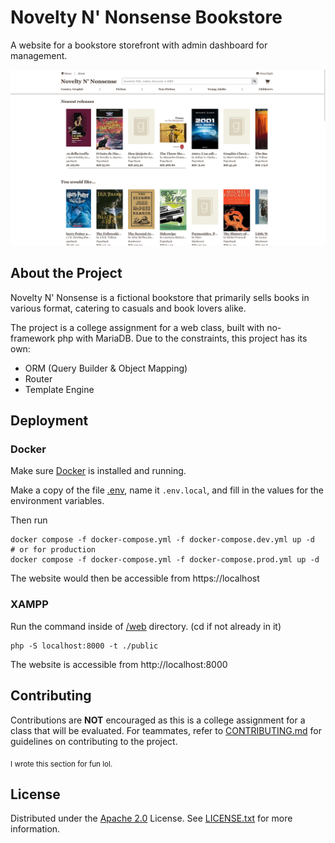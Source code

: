 Novelty N' Nonsense Bookstore
=============================

A website for a bookstore storefront with admin dashboard for management.

![](./.github/.meta/preview.png)

About the Project
-----------------

Novelty N' Nonsense is a fictional bookstore that primarily sells books in
various format, catering to casuals and book lovers alike.

The project is a college assignment for a web class, built with no-framework php
with MariaDB. Due to the constraints, this project has its own:
- ORM (Query Builder & Object Mapping)
- Router
- Template Engine

Deployment
----------

### Docker

Make sure [Docker](https://www.docker.com/) is installed and running.

Make a copy of the file [.env](./.env), name it `.env.local`, and fill in the values for
the environment variables.

Then run

```shell
docker compose -f docker-compose.yml -f docker-compose.dev.yml up -d
# or for production
docker compose -f docker-compose.yml -f docker-compose.prod.yml up -d
```

The website would then be accessible from https://localhost

### XAMPP



Run the command inside of [/web](./web) directory. (cd if not already in it)

```shell
php -S localhost:8000 -t ./public
```

The website is accessible from http://localhost:8000

Contributing
------------

Contributions are **NOT** encouraged as this is a college assignment for a class that
will be evaluated. For teammates, refer to [CONTRIBUTING.md](./CONTRIBUTING.md) for
guidelines on contributing to the project.

<sub>I wrote this section for fun lol.

License
-------

Distributed under the [Apache 2.0](https://choosealicense.com/licenses/apache-2.0/) License. See [LICENSE.txt](./LICENSE) for more information.
